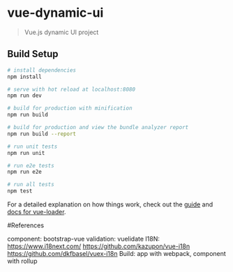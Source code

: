 # vue-dynamic-ui

> Vue.js dynamic UI project

## Build Setup

``` bash
# install dependencies
npm install

# serve with hot reload at localhost:8080
npm run dev

# build for production with minification
npm run build

# build for production and view the bundle analyzer report
npm run build --report

# run unit tests
npm run unit

# run e2e tests
npm run e2e

# run all tests
npm test
```

For a detailed explanation on how things work, check out the [guide](http://vuejs-templates.github.io/webpack/) and [docs for vue-loader](http://vuejs.github.io/vue-loader).

#References

component: bootstrap-vue
validation: vuelidate
I18N:  
    https://www.i18next.com/
    https://github.com/kazupon/vue-i18n
    https://github.com/dkfbasel/vuex-i18n
Build: app with webpack, component with rollup